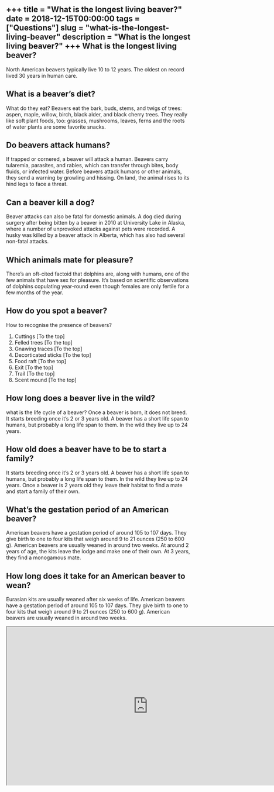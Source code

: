 +++
title = "What is the longest living beaver?"
date = 2018-12-15T00:00:00
tags = ["Questions"]
slug = "what-is-the-longest-living-beaver"
description = "What is the longest living beaver?"
+++
What is the longest living beaver?
----------------------------------

North American beavers typically live 10 to 12 years. The oldest on record lived 30 years in human care.

What is a beaver’s diet?
------------------------

What do they eat? Beavers eat the bark, buds, stems, and twigs of trees: aspen, maple, willow, birch, black alder, and black cherry trees. They really like soft plant foods, too: grasses, mushrooms, leaves, ferns and the roots of water plants are some favorite snacks.

Do beavers attack humans?
-------------------------

If trapped or cornered, a beaver will attack a human. Beavers carry tularemia, parasites, and rabies, which can transfer through bites, body fluids, or infected water. Before beavers attack humans or other animals, they send a warning by growling and hissing. On land, the animal rises to its hind legs to face a threat.

Can a beaver kill a dog?
------------------------

Beaver attacks can also be fatal for domestic animals. A dog died during surgery after being bitten by a beaver in 2010 at University Lake in Alaska, where a number of unprovoked attacks against pets were recorded. A husky was killed by a beaver attack in Alberta, which has also had several non-fatal attacks.

Which animals mate for pleasure?
--------------------------------

There’s an oft-cited factoid that dolphins are, along with humans, one of the few animals that have sex for pleasure. It’s based on scientific observations of dolphins copulating year-round even though females are only fertile for a few months of the year.

How do you spot a beaver?
-------------------------

How to recognise the presence of beavers?

1. Cuttings \[To the top\]
2. Felled trees \[To the top\]
3. Gnawing traces \[To the top\]
4. Decorticated sticks \[To the top\]
5. Food raft \[To the top\]
6. Exit \[To the top\]
7. Trail \[To the top\]
8. Scent mound \[To the top\]

How long does a beaver live in the wild?
----------------------------------------

what is the life cycle of a beaver? Once a beaver is born, it does not breed. It starts breeding once it’s 2 or 3 years old. A beaver has a short life span to humans, but probably a long life span to them. In the wild they live up to 24 years.

How old does a beaver have to be to start a family?
---------------------------------------------------

It starts breeding once it’s 2 or 3 years old. A beaver has a short life span to humans, but probably a long life span to them. In the wild they live up to 24 years. Once a beaver is 2 years old they leave their habitat to find a mate and start a family of their own.

What’s the gestation period of an American beaver?
--------------------------------------------------

American beavers have a gestation period of around 105 to 107 days. They give birth to one to four kits that weigh around 9 to 21 ounces (250 to 600 g). American beavers are usually weaned in around two weeks. At around 2 years of age, the kits leave the lodge and make one of their own. At 3 years, they find a monogamous mate.

How long does it take for an American beaver to wean?
-----------------------------------------------------

Eurasian kits are usually weaned after six weeks of life. American beavers have a gestation period of around 105 to 107 days. They give birth to one to four kits that weigh around 9 to 21 ounces (250 to 600 g). American beavers are usually weaned in around two weeks.

<iframe allow="accelerometer; autoplay; clipboard-write; encrypted-media; gyroscope; picture-in-picture" allowfullscreen="" class="__youtube_prefs__  epyt-is-override  no-lazyload" data-no-lazy="1" data-origheight="433" data-origwidth="770" data-skipgform_ajax_framebjll="" height="433" id="_ytid_12904" loading="lazy" src="https://www.youtube.com/embed/42gJuWdJrro?enablejsapi=1&autoplay=0&cc_load_policy=0&cc_lang_pref=&iv_load_policy=1&loop=0&modestbranding=0&rel=1&fs=1&playsinline=0&autohide=2&theme=dark&color=red&controls=1&" title="YouTube player" width="770"></iframe>